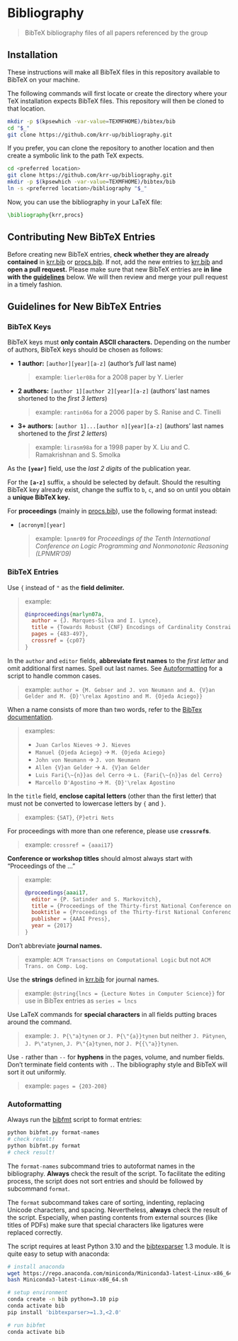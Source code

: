 # Bibliography

> BibTeX bibliography files of all papers referenced by the group

## Installation

These instructions will make all BibTeX files in this repository available to
BibTeX on your machine.

The following commands will first locate or create the directory where your TeX
installation expects BibTeX files. This repository will then be cloned to that
location.

```sh
mkdir -p $(kpsewhich -var-value=TEXMFHOME)/bibtex/bib
cd "$_"
git clone https://github.com/krr-up/bibliography.git
```

If you prefer, you can clone the repository to another location and then create
a symbolic link to the path TeX expects.

```sh
cd <preferred location>
git clone https://github.com/krr-up/bibliography.git
mkdir -p $(kpsewhich -var-value=TEXMFHOME)/bibtex/bib
ln -s <preferred location>/bibliography "$_"
```

Now, you can use the bibliography in your LaTeX file:

```latex
\bibliography{krr,procs}
```

## Contributing New BibTeX Entries

Before creating new BibTeX entries, **check whether they are already
contained** in [krr.bib] or [procs.bib]. If not, add the new entries to
[krr.bib] and **open a pull request.** Please make sure that new BibTeX entries
are **in line with the [guidelines](#guidelines-for-new-bibtex-entries)**
below. We will then review and merge your pull request in a timely fashion.

## Guidelines for New BibTeX Entries

### BibTeX Keys

BibTeX keys must **only contain ASCII characters.**
Depending on the number of authors, BibTeX keys should be chosen as follows:

- **1 author:** `[author][year][a-z]` (author’s *full* last name)

  > example: `lierler08a` for a 2008 paper by Y. Lierler
- **2 authors:** `[author 1][author 2][year][a-z]` (authors’ last names
  shortened to the *first 3 letters*)

  > example: `rantin06a` for a 2006 paper by S. Ranise and C. Tinelli
- **3+ authors:** `[author 1]...[author n][year][a-z]` (authors’ last names
  shortened to the *first 2 letters*)

  > example: `lirasm98a` for a 1998 paper by X. Liu and C. Ramakrishnan and S.
  > Smolka

As the **`[year]`** field, use the *last 2 digits* of the publication year.

For the **`[a-z]`** suffix, `a` should be selected by default. Should the
resulting BibTeX key already exist, change the suffix to `b`, `c`, and so on
until you obtain a **unique BibTeX key.**

For **proceedings** (mainly in [procs.bib]), use the following format instead:

- `[acronym][year]`

  > example: `lpnmr09` for *Proceedings of the Tenth International Conference
  > on Logic Programming and Nonmonotonic Reasoning (LPNMR’09)*

### BibTeX Entries

Use `{` instead of `"` as the **field delimiter.**

> example:
>
> ```bibtex
> @inproceedings{marlyn07a,
>   author = {J. Marques-Silva and I. Lynce},
>   title = {Towards Robust {CNF} Encodings of Cardinality Constraints},
>   pages = {483-497},
>   crossref = {cp07}
> }
> ```

In the `author` and `editor` fields, **abbreviate first names** to the *first
letter* and omit additional first names. Spell out last names. See
[Autoformatting](#autoformatting) for a script to handle common cases.

> example: `author = {M. Gebser and J. von Neumann and A. {V}an Gelder and M. {D}'\relax Agostino and M. {Ojeda Aciego}}`

When a name consists of more than two words, refer to the [BibTex
documentation][bibtex].

> examples:
>
> - `Juan Carlos Nieves`           -> `J. Nieves`
> - `Manuel {Ojeda Aciego}`        -> `M. {Ojeda Aciego}`
> - `John von Neumann`             -> `J. von Neumann`
> - `Allen {V}an Gelder`           -> `A. {V}an Gelder`
> - `Luis Fari{\~{n}}as del Cerro` -> `L. {Fari{\~{n}}as del Cerro}`
> - `Marcello D'Agostino`          -> `M. {D}'\relax Agostino`

In the `title` field, **enclose capital letters** (other than the first letter)
that must not be converted to lowercase letters by `{` and `}`.

> examples: `{SAT}`, `{P}etri Nets`

For proceedings with more than one reference, please use **`crossref`s**.

> example: `crossref = {aaai17}`

**Conference or workshop titles** should almost always start with “Proceedings
of the …”

> example:
>
> ```bibtex
> @proceedings{aaai17,
>   editor = {P. Satinder and S. Markovitch},
>   title = {Proceedings of the Thirty-first National Conference on Artificial Intelligence (AAAI'17)},
>   booktitle = {Proceedings of the Thirty-first National Conference on Artificial Intelligence (AAAI'17)},
>   publisher = {AAAI Press},
>   year = {2017}
> }
> ```

Don’t abbreviate **journal names.**

> example: `ACM Transactions on Computational Logic` but not `ACM Trans. on
> Comp. Log.`

Use the **strings** defined in [krr.bib] for journal names.

> example: `@string{lncs = {Lecture Notes in Computer Science}}` for use in
> BibTex entries as `series = lncs`

Use LaTeX commands for **special characters** in all fields putting braces around the command.

> example: `J. P{\"a}tynen` or `J. P{\"{a}}tynen` but neither `J. Pätynen`, `J. P\"atynen`, `J. P\"{a}tynen`, nor `J. P{{\"a}}tynen`.

Use `-` rather than `--` for **hyphens** in the pages, volume, and number fields.
Don’t terminate field contents with `.`.
The bibliography style and BibTeX will sort it out uniformly.

> example: `pages = {203-208}`

### Autoformatting

Always run the [bibfmt] script to format entries:

```sh
python bibfmt.py format-names
# check result!
python bibfmt.py format
# check result!
```

The `format-names` subcommand tries to autoformat names in the bibliography.
**Always** check the result of the script. To facilitate the editing process,
the script does not sort entries and should be followed by subcommand `format`.

The `format` subcommand takes care of sorting, indenting, replacing Unicode
characters, and spacing. Nevertheless, **always** check the result of the
script. Especially, when pasting contents from external sources (like titles of
PDFs) make sure that special characters like ligatures were replaced correctly.

The script requires at least Python 3.10 and the [bibtexparser] 1.3 module.
It is quite easy to setup with anaconda:

```sh
# install anaconda
wget https://repo.anaconda.com/miniconda/Miniconda3-latest-Linux-x86_64.sh
bash Miniconda3-latest-Linux-x86_64.sh

# setup environment
conda create -n bib python=3.10 pip
conda activate bib
pip install 'bibtexparser>=1.3,<2.0'

# run bibfmt
conda activate bib
```

[krr.bib]: krr.bib
[procs.bib]: procs.bib
[bibfmt]: bibfmt.py
[bibtexparser]: https://github.com/sciunto-org/python-bibtexparser
[bibtex]: https://us.mirrors.cicku.me/ctan/info/bibtex/tamethebeast/ttb_en.pdf
